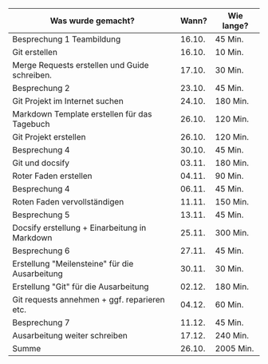 ﻿Was wurde gemacht? | Wann? | Wie lange?
--- | --- | ---
Besprechung 1 Teambildung| 16.10. |45 Min.
Git erstellen | 16.10. | 10 Min.
Merge Requests erstellen und Guide schreiben. | 17.10. | 30 Min.
Besprechung 2| 23.10. |45 Min.
Git Projekt im Internet suchen | 24.10. | 180 Min.
Markdown Template erstellen für das Tagebuch | 26.10. | 120 Min.
Git Projekt erstellen | 26.10. | 120 Min.
Besprechung 4| 30.10. |45 Min.
Git und docsify | 03.11. | 180 Min.
Roter Faden erstellen | 04.11. | 90 Min.
Besprechung 4| 06.11. |45 Min.
Roten Faden vervollständigen| 11.11. |150 Min.
Besprechung 5 | 13.11. | 45 Min.
Docsify erstellung + Einarbeitung in Markdown | 25.11. | 300 Min.
Besprechung 6 | 27.11. | 45 Min.
Erstellung "Meilensteine" für die Ausarbeitung | 30.11. | 30 Min.
Erstellung "Git" für die Ausarbeitung | 02.12. | 180 Min.
Git requests annehmen + ggf. reparieren etc. | 04.12. | 60 Min.
Besprechung 7 | 11.12. | 45 Min.
Ausarbeitung weiter schreiben | 17.12. | 240 Min.
Summe | 26.10. | 2005 Min.
